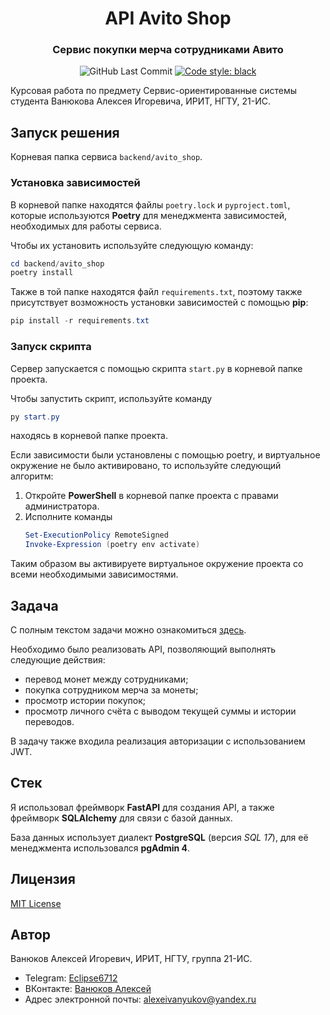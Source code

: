 <div align="center">
    <h1>
        <b>API Avito Shop</b>
    </h1>
    <h3>
        Сервис покупки мерча сотрудниками Авито
    </h3>
    <img alt="GitHub Last Commit" src="https://img.shields.io/github/last-commit/alex6712/sos-course-work?logo=GitHub">
    <a href="https://github.com/psf/black">
        <img alt="Code style: black" src="https://img.shields.io/badge/code%20style-black-000000.svg">
    </a>
</div>

Курсовая работа по предмету Сервис-ориентированные системы студента Ванюкова Алексея Игоревича, ИРИТ, НГТУ, 21-ИС.

## Запуск решения

Корневая папка сервиса ``backend/avito_shop``.

### Установка зависимостей

В корневой папке находятся файлы ``poetry.lock`` и ``pyproject.toml``, которые используются **Poetry** для менеджмента 
зависимостей, необходимых для работы сервиса.

Чтобы их установить используйте следующую команду:

```powershell
cd backend/avito_shop
poetry install
```

Также в той папке находятся файл ``requirements.txt``,
поэтому также присутствует возможность установки зависимостей с помощью **pip**:

```powershell
pip install -r requirements.txt
```

### Запуск скрипта

Сервер запускается с помощью скрипта ``start.py`` в корневой папке проекта.

Чтобы запустить скрипт, используйте команду

```powershell
py start.py
```

находясь в корневой папке проекта.

Если зависимости были установлены с помощью poetry, и виртуальное окружение не было
активировано, то используйте следующий алгоритм:

1. Откройте **PowerShell** в корневой папке проекта с правами администратора.
2. Исполните команды
   ```powershell
   Set-ExecutionPolicy RemoteSigned
   Invoke-Expression (poetry env activate)
   ```

Таким образом вы активируете виртуальное окружение проекта со всеми необходимыми зависимостями.

## Задача

С полным текстом задачи можно ознакомиться [здесь](https://github.com/avito-tech/tech-internship/blob/main/Tech%20Internships/Backend/Backend-trainee-assignment-winter-2025/Backend-trainee-assignment-winter-2025.md).

Необходимо было реализовать API, позволяющий выполнять следующие действия:
- перевод монет между сотрудниками;
- покупка сотрудником мерча за монеты;
- просмотр истории покупок;
- просмотр личного счёта с выводом текущей суммы и истории переводов.

В задачу также входила реализация авторизации с использованием JWT.

## Стек

Я использовал фреймворк **FastAPI** для создания API, а также фреймворк **SQLAlchemy**
для связи с базой данных.

База данных использует диалект **PostgreSQL** (версия *SQL 17*), для её менеджмента использовался **pgAdmin 4**.

## Лицензия

[MIT License](https://github.com/alex6712/gi-characters-analyzer/blob/master/LICENSE.md)

## Автор

Ванюков Алексей Игоревич, ИРИТ, НГТУ, группа 21-ИС.

* Telegram: [Eclipse6712](https://t.me/ecuripusu)
* ВКонтакте: [Ванюков Алексей](https://vk.com/zerolevelmath)
* Адрес электронной почты: alexeivanyukov@yandex.ru
